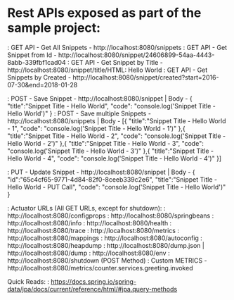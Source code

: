 # Rest APIs exposed as part of the sample project:

: GET API - Get All Snippets - http://localhost:8080/snippets
: GET API - Get Snippet from Id - http://localhost:8080/snippet/24606899-54aa-4443-8abb-339fbf1cad04
: GET API - Get Snippet by Title - http://localhost:8080/snippet/title/HTML: Hello World
: GET API - Get Snippets by Created - http://localhost:8080/snippet/created?start=2016-07-30&end=2018-01-28

: POST - Save Snippet - http://localhost:8080/snippet | Body - {
                                                                	"title":"Snippet Title - Hello World",
                                                                	"code": "console.log('Snippet Title - Hello World')"
                                                                }
: POST - Save multiple Snippets - http://localhost:8080/snippets | Body - [{
                                                                          	"title":"Snippet Title - Hello World - 1",
                                                                          	"code": "console.log('Snippet Title - Hello World - 1')"
                                                                          },{
                                                                          	"title":"Snippet Title - Hello World - 2",
                                                                          	"code": "console.log('Snippet Title - Hello World - 2')"
                                                                          },{
                                                                          	"title":"Snippet Title - Hello World - 3",
                                                                          	"code": "console.log('Snippet Title - Hello World - 3')"
                                                                          },{
                                                                          	"title":"Snippet Title - Hello World - 4",
                                                                          	"code": "console.log('Snippet Title - Hello World - 4')"
                                                                          }]

: PUT - Update Snippet - http://localhost:8080/snippet | Body - {
                                                                 	"id":"65c4cf65-9771-4d84-82f0-8ceeb339c2e6",
                                                                 	"title":"Snippet Title - Hello World - PUT Call",
                                                                 	"code": "console.log('Snippet Title - Hello World')"
                                                                 }


: Actuator URLs (All GET URLs, except for shutdown):
: http://localhost:8080/configprops
: http://localhost:8080/springbeans
: http://localhost:8080/info
: http://localhost:8080/health
: http://localhost:8080/trace
: http://localhost:8080/metrics
: http://localhost:8080/mappings
: http://localhost:8080/autoconfig
: http://localhost:8080/heapdump
: http://localhost:8080/dump.json | http://localhost:8080/dump
: http://localhost:8080/env
: http://localhost:8080/shutdown (POST Method)
: Custom METRICS - http://localhost:8080/metrics/counter.services.greeting.invoked

Quick Reads:
: https://docs.spring.io/spring-data/jpa/docs/current/reference/html/#jpa.query-methods